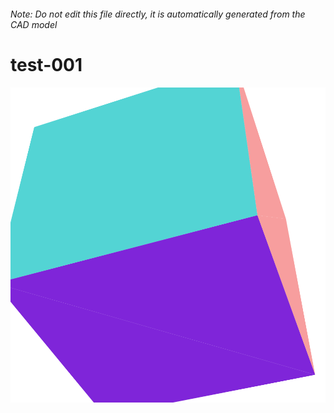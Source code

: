 ###### Note: Do not edit this file directly, it is automatically generated from the CAD model

# test-001

![](/project.svg)

